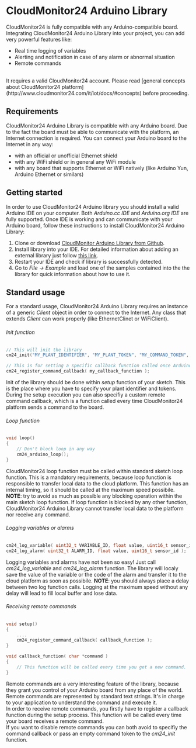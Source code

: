 # CloudMonitor24 Arduino Library
CloudMonitor24 is fully compatible with any Arduino-compatible board. Integrating CloudMonitor24 Arduino Library into your project, you can add very powerful features like:<br>
* Real time logging of variables
* Alerting and notification in case of any alarm or abnormal situation
* Remote commands
<br>
It requires a valid CloudMonitor24 account.
Please read [general concepts about CloudMonitor24 platform](http://www.cloudmonitor24.com/it/iot/docs/#concepts) before proceeding.

## Requirements
CloudMonitor24 Arduino Library is compatible with any Arduino board. Due to the fact the board must be able to communicate with the platform, an Internet connection is required. You can connect your Arduino board to the Internet in any way:<br>
* with an official or unofficial Ethernet shield
* with any WiFi shield or in general any WiFi module
* with any board that supports Ethernet or WiFi natively (like Arduino Yun, Arduino Ethernet or similars)

## Getting started
In order to use CloudMonitor24 Arduino library you should install a valid Arduino IDE on your computer. Both *Arduino.cc IDE* and *Arduino.org IDE* are fully supported.
Once IDE is working and can communicate with your Arduino board, follow these instructions to install CloudMonitor24 Arduino Library:<br>
1. Clone or download [CloudMonitor Arduino Library from Github](https://github.com/CloudMonitor24/CM24-Arduino).
2. Install library into your IDE. For detailed information about adding an external library just follow [this link](https://www.arduino.cc/en/Guide/Libraries).
3. Restart your IDE and check if library is successfully detected.
4. Go to *File -> Example* and load one of the samples contained into the the library for quick information about how to use it.

## Standard usage
For a standard usage, CloudMonitor24 Arduino Library requires an instance of a generic *Client* object in order to connect to the Internet. Any class that extends *Client* can work properly (like EthernetClinet or WiFiClient).

###### Init function
```c++
// This will init the library
cm24_init("MY_PLANT_IDENTIFIER", "MY_PLANT_TOKEN", "MY_COMMAND_TOKEN", clientObjectInstance);

// This is for setting a specific callback function called once Arduino board receives a remote command
cm24_register_command_callback( my_callback_function );
```
Init of the library should be done within *setup* function of your sketch. This is the place where you have to specify your plant identifier and tokens. During the setup execution you can also specifiy a custom remote command callback, which is a function called every time CloudMonitor24 platform sends a command to the board.

###### Loop function
```c++
void loop()
{
	// Don't block loop in any way
	cm24_arduino_loop();
}
```
CloudMonitor24 loop function must be called within standard sketch loop function. This is a mandatory requirements, because loop function is responsible to transfer local data to the cloud platform. This function has an internal timing, so it should be called at the maximum speed possibile.
**NOTE**: try to avoid as much as possible any blocking operation within the main sketch loop function. If loop function is blocked by any other function, CloudMonitor24 Arduino Library cannot transfer local data to the platform nor receive any command.

###### Logging variables or alarms
```c++
cm24_log_variable( uint32_t VARIABLE_ID, float value, uint16_t sensor_id );
cm24_log_alarm( uint32_t ALARM_ID, float value, uint16_t sensor_id );
```
Logging variables and alarms have not been so easy! Just call *cm24_log_variable* and *cm24_log_alarm* function. The library will localy save the value of the variable or the code of the alarm and transfer it to the cloud platform as soon as possibile.
**NOTE**: you should always place a delay between two log function calls. Logging at the maximum speed without any delay will lead to fill local buffer and lose data.

###### Receiving remote commands
```c++
void setup()
{
	....
	cm24_register_command_callback( callback_function );
}

void callback_function( char *command )
{
	// This function will be called every time you get a new command.
}
```
Remote commands are a very interesting feature of the library, because they grant you control of your Arduino board from any place of the world. Remote commands are represented by standard text strings. It's in charge to your application to understand the command and execute it.<br>
In order to receive remote commands, you firstly have to register a callback function during the setup process. This function will be called every time your board receives a remote command.<br>
If you want to disable remote commands you can both avoid to specifiy the command callback or pass an empty command token to the *cm24_init* function.
